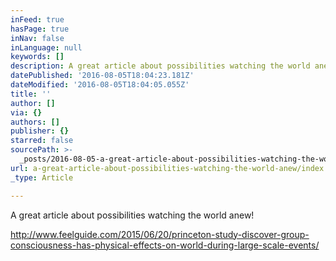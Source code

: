 ```yaml
---
inFeed: true
hasPage: true
inNav: false
inLanguage: null
keywords: []
description: A great article about possibilities watching the world anew!
datePublished: '2016-08-05T18:04:23.181Z'
dateModified: '2016-08-05T18:04:05.055Z'
title: ''
author: []
via: {}
authors: []
publisher: {}
starred: false
sourcePath: >-
  _posts/2016-08-05-a-great-article-about-possibilities-watching-the-world-anew.md
url: a-great-article-about-possibilities-watching-the-world-anew/index.html
_type: Article

---
```

A great article about possibilities watching the world anew!

http://www.feelguide.com/2015/06/20/princeton-study-discover-group-consciousness-has-physical-effects-on-world-during-large-scale-events/